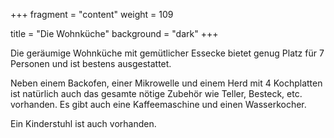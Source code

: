 +++
fragment = "content"
weight = 109

title = "Die Wohnküche"
background = "dark"
+++

Die geräumige Wohnküche mit gemütlicher Essecke bietet genug Platz für 7 Personen und ist bestens ausgestattet. 

Neben einem Backofen, einer Mikrowelle und einem Herd mit 4 Kochplatten ist natürlich auch das gesamte nötige Zubehör wie Teller, Besteck, etc. vorhanden. Es gibt auch eine Kaffeemaschine und einen Wasserkocher. 

Ein Kinderstuhl ist auch vorhanden. 